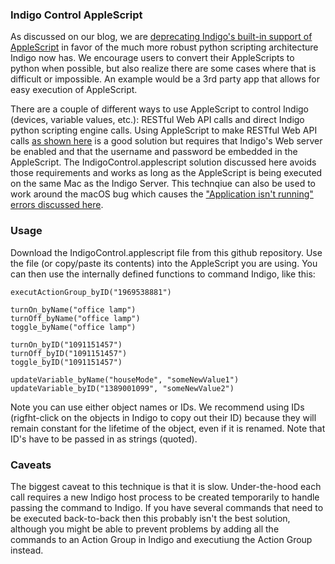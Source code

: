 ### Indigo Control AppleScript

As discussed on our blog, we are [deprecating Indigo's built-in support of AppleScript](http://www.indigodomo.com/blog/2017/09/09/future-applescript-and-indigo/)
in favor of the much more robust python scripting architecture Indigo now has. We encourage users to convert their AppleScripts to python when possible, but also
realize there are some cases where that is difficult or impossible. An example would be a 3rd party app that allows for easy execution of AppleScript.

There are a couple of different ways to use AppleScript to control Indigo (devices, variable values, etc.): RESTful Web API calls and direct Indigo python scripting engine calls. Using AppleScript to make RESTful Web API calls [as shown here](http://wiki.indigodomo.com/doku.php?id=indigo_s_restful_urls#applescript_the_restful_api) is a good solution but requires that Indigo's Web server be enabled and that the username and password be embedded in the AppleScript. The IndigoControl.applescript solution discussed here avoids those requirements and works as long as the AppleScript is being executed on the same Mac as the Indigo Server. This technqiue can also be used to work around the macOS bug which causes the ["Application isn't running" errors discussed here](http://forums.indigodomo.com/viewtopic.php?p=103428#p103428).

### Usage

Download the IndigoControl.applescript file from this github repository. Use the file (or copy/paste its contents)
into the AppleScript you are using. You can then use the internally defined functions to command Indigo, like this:

```executActionGroup_byName("cooking scene")
executActionGroup_byID("1969538881")

turnOn_byName("office lamp")
turnOff_byName("office lamp")
toggle_byName("office lamp")

turnOn_byID("1091151457")
turnOff_byID("1091151457")
toggle_byID("1091151457")

updateVariable_byName("houseMode", "someNewValue1")
updateVariable_byID("1389001099", "someNewValue2")
```

Note you can use either object names or IDs. We recommend using IDs (rigfht-click on the objects in Indigo to copy out their ID) because they will
remain constant for the lifetime of the object, even if it is renamed. Note that ID's have to be passed in as strings (quoted).

### Caveats

The biggest caveat to this technique is that it is slow. Under-the-hood each call requires a new Indigo host process to be created temporarily
to handle passing the command to Indigo. If you have several commands that need to be executed back-to-back then this probably isn't the best
solution, although you might be able to prevent problems by adding all the commands to an Action Group in Indigo and executiung the Action Group
instead.
